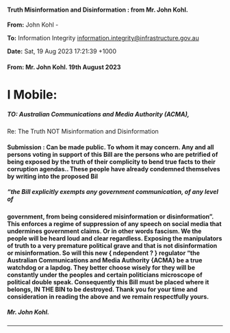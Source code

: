 #### Truth Misinformation and Disinformation : from Mr. John Kohl.

**From:** John Kohl    -

**To:** Information Integrity [<information.integrity@infrastructure.gov.au>](mailto:information.integrity@infrastructure.gov.au)

**Date:** Sat, 19 Aug 2023 17:21:39 +1000

#### From: Mr. John Kohl. 19th August 2023
# I Mobile:

##### TO: Australian Communications and Media Authority (ACMA),
Re: The Truth NOT Misinformation and Disinformation
#### Submission : Can be made public. To whom it may concern. Any and all persons voting in support of this Bill are the persons who are petrified of being exposed by the truth of their complicity to bend true facts to their corruption agendas.. These people have already condemned themselves by writing into the proposed Bil
##### “the Bill explicitly exempts any government communication, of any level of
#### government, from being considered misinformation or disinformation”. This enforces a regime of suppression of any speech on social media that undermines government claims. Or in other words fascism. We the people will be heard loud and clear regardless. Exposing the manipulators of truth to a very premature political grave and that is not disinformation or misinformation. So will this new { ndependent ? } regulator “the Australian Communications and Media Authority {ACMA} be a true watchdog or a lapdog. They better choose wisely for they will be constantly under the peoples and certain politicians microscope of political double speak. Consequently this Bill must be placed where it belongs, IN THE BIN to be destroyed. Thank you for your time and consideration in reading the above and we remain respectfully yours.
##### Mr. John Kohl.


-----

